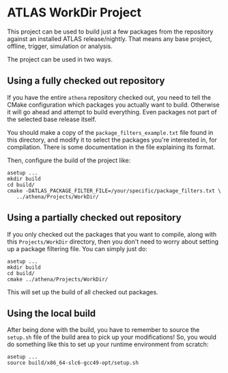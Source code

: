 ATLAS WorkDir Project
=====================

This project can be used to build just a few packages from the repository
against an installed ATLAS release/nightly. That means any base project,
offline, trigger, simulation or analysis.

The project can be used in two ways.

Using a fully checked out repository
------------------------------------

If you have the entire `athena` repository checked out, you need to tell
the CMake configuration which packages you actually want to build. Otherwise
it will go ahead and attempt to build everything. Even packages not part of
the selected base release itself.

You should make a copy of the `package_filters_example.txt` file found in
this directory, and modify it to select the packages you're interested in,
for compilation. There is some documentation in the file explaining its
format.

Then, configure the build of the project like:

    asetup ...
    mkdir build
    cd build/
    cmake -DATLAS_PACKAGE_FILTER_FILE=/your/specific/package_filters.txt \
       ../athena/Projects/WorkDir/

Using a partially checked out repository
----------------------------------------

If you only checked out the packages that you want to compile, along with
this `Projects/WorkDir` directory, then you don't need to worry about
setting up a package filtering file. You can simply just do:

    asetup ...
    mkdir build
    cd build/
    cmake ../athena/Projects/WorkDir/

This will set up the build of all checked out packages.

Using the local build
---------------------

After being done with the build, you have to remember to source the
`setup.sh` file of the build area to pick up your modifications! So, you
would do something like this to set up your runtime environment from scratch:

    asetup ...
    source build/x86_64-slc6-gcc49-opt/setup.sh
